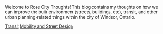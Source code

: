 Welcome to Rose City Thoughts! This blog contains my thoughts on how we can improve the built environment (streets, buildings, etc), transit, and other urban planning-related things within the city of Windsor, Ontario.

[Transit](/transit/transit_landing.md)
[Mobility and Street Design]()
